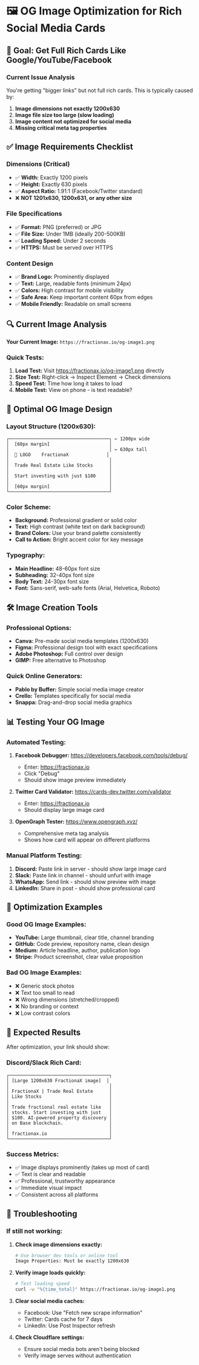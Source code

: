 # 🖼️ OG Image Optimization for Rich Social Media Cards

## 🎯 Goal: Get Full Rich Cards Like Google/YouTube/Facebook

### Current Issue Analysis
You're getting "bigger links" but not full rich cards. This is typically caused by:

1. **Image dimensions not exactly 1200x630**
2. **Image file size too large (slow loading)**
3. **Image content not optimized for social media**
4. **Missing critical meta tag properties**

## ✅ Image Requirements Checklist

### **Dimensions (Critical)**
- ✅ **Width:** Exactly 1200 pixels
- ✅ **Height:** Exactly 630 pixels  
- ✅ **Aspect Ratio:** 1.91:1 (Facebook/Twitter standard)
- ❌ **NOT 1201x630, 1200x631, or any other size**

### **File Specifications**
- ✅ **Format:** PNG (preferred) or JPG
- ✅ **File Size:** Under 1MB (ideally 200-500KB)
- ✅ **Loading Speed:** Under 2 seconds
- ✅ **HTTPS:** Must be served over HTTPS

### **Content Design**
- ✅ **Brand Logo:** Prominently displayed
- ✅ **Text:** Large, readable fonts (minimum 24px)
- ✅ **Colors:** High contrast for mobile visibility
- ✅ **Safe Area:** Keep important content 60px from edges
- ✅ **Mobile Friendly:** Readable on small screens

## 🔍 Current Image Analysis

**Your Current Image:** `https://fractionax.io/og-image1.png`

### **Quick Tests:**
1. **Load Test:** Visit https://fractionax.io/og-image1.png directly
2. **Size Test:** Right-click → Inspect Element → Check dimensions
3. **Speed Test:** Time how long it takes to load
4. **Mobile Test:** View on phone - is text readable?

## 🎨 Optimal OG Image Design

### **Layout Structure (1200x630):**
```
┌─────────────────────────────────────┐ ← 1200px wide
│  [60px margin]                      │
│                                     │ ← 630px tall
│  🏢 LOGO    FractionaX              │
│                                     │
│  Trade Real Estate Like Stocks      │
│                                     │
│  Start investing with just $100     │
│                                     │
│  [60px margin]                      │
└─────────────────────────────────────┘
```

### **Color Scheme:**
- **Background:** Professional gradient or solid color
- **Text:** High contrast (white text on dark background)
- **Brand Colors:** Use your brand palette consistently
- **Call to Action:** Bright accent color for key message

### **Typography:**
- **Main Headline:** 48-60px font size
- **Subheading:** 32-40px font size
- **Body Text:** 24-30px font size
- **Font:** Sans-serif, web-safe fonts (Arial, Helvetica, Roboto)

## 🛠️ Image Creation Tools

### **Professional Options:**
- **Canva:** Pre-made social media templates (1200x630)
- **Figma:** Professional design tool with exact specifications
- **Adobe Photoshop:** Full control over design
- **GIMP:** Free alternative to Photoshop

### **Quick Online Generators:**
- **Pablo by Buffer:** Simple social media image creator
- **Crello:** Templates specifically for social media
- **Snappa:** Drag-and-drop social media graphics

## 📊 Testing Your OG Image

### **Automated Testing:**
1. **Facebook Debugger:** https://developers.facebook.com/tools/debug/
   - Enter: https://fractionax.io
   - Click "Debug"
   - Should show image preview immediately

2. **Twitter Card Validator:** https://cards-dev.twitter.com/validator
   - Enter: https://fractionax.io
   - Should display large image card

3. **OpenGraph Tester:** https://www.opengraph.xyz/
   - Comprehensive meta tag analysis
   - Shows how card will appear on different platforms

### **Manual Platform Testing:**
1. **Discord:** Paste link in server - should show large image card
2. **Slack:** Paste link in channel - should unfurl with image
3. **WhatsApp:** Send link - should show preview with image
4. **LinkedIn:** Share in post - should show professional card

## 🚀 Optimization Examples

### **Good OG Image Examples:**
- **YouTube:** Large thumbnail, clear title, channel branding
- **GitHub:** Code preview, repository name, clean design
- **Medium:** Article headline, author, publication logo
- **Stripe:** Product screenshot, clear value proposition

### **Bad OG Image Examples:**
- ❌ Generic stock photos
- ❌ Text too small to read
- ❌ Wrong dimensions (stretched/cropped)
- ❌ No branding or context
- ❌ Low contrast colors

## 🎯 Expected Results

After optimization, your link should show:

### **Discord/Slack Rich Card:**
```
┌─────────────────────────────────────┐
│ [Large 1200x630 FractionaX image]  │
│                                     │
│ FractionaX | Trade Real Estate      │
│ Like Stocks                         │
│                                     │
│ Trade fractional real estate like   │
│ stocks. Start investing with just   │
│ $100. AI-powered property discovery │
│ on Base blockchain.                 │
│                                     │
│ fractionax.io                       │
└─────────────────────────────────────┘
```

### **Success Metrics:**
- ✅ Image displays prominently (takes up most of card)
- ✅ Text is clear and readable
- ✅ Professional, trustworthy appearance
- ✅ Immediate visual impact
- ✅ Consistent across all platforms

## 🔧 Troubleshooting

### **If still not working:**

1. **Check image dimensions exactly:**
   ```bash
   # Use browser dev tools or online tool
   Image Properties: Must be exactly 1200x630
   ```

2. **Verify image loads quickly:**
   ```bash
   # Test loading speed
   curl -w "%{time_total}" https://fractionax.io/og-image1.png
   ```

3. **Clear social media caches:**
   - Facebook: Use "Fetch new scrape information"
   - Twitter: Cards cache for 7 days
   - LinkedIn: Use Post Inspector refresh

4. **Check Cloudflare settings:**
   - Ensure social media bots aren't being blocked
   - Verify image serves without authentication